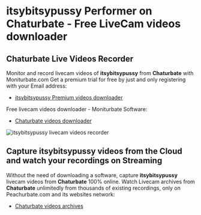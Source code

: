 # itsybitsypussy Performer on Chaturbate - Free LiveCam videos downloader

## Chaturbate Live Videos Recorder

Monitor and record livecam videos of **itsybitsypussy** from **Chaturbate** with Moniturbate.com
Get a premium trial for free by just and only registering with your Email address:
* [itsybitsypussy Premium videos downloader](https://moniturbate.com/request-demo-licence-key.html)

Free livecam videos downloader - Moniturbate Software:
* [Chaturbate videos downloader](https://moniturbate.com/moniturbate-download-software.html)

![itsybitsypussy livecam videos recorder](https://peachurnet.com/templates/moniturbate-software.png)


## Capture itsybitsypussy videos from the Cloud and watch your recordings on Streaming

Without the need of downloading a software, capture **itsybitsypussy** livecam videos from **Chaturbate** 100% online.
Watch Livecam archives from **Chaturbate** unlimitedly from thousands of existing recordings, only on Peachurbate.com and its websites network:
* [Chaturbate videos archives](https://peachurnet.com/)